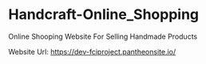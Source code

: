 # Handcraft-Online_Shopping
Online Shooping Website For Selling Handmade Products

Website Url:
https://dev-fciproject.pantheonsite.io/
